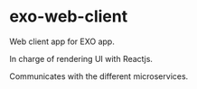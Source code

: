 # exo-web-client

Web client app for EXO app.

In charge of rendering UI with Reactjs.

Communicates with the different microservices.
